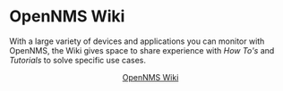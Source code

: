 # OpenNMS Wiki

With a large variety of devices and applications you can monitor with OpenNMS, the Wiki gives space to share experience with *How To's* and *Tutorials* to solve specific use cases.

<p style="text-align: center;"><a class="button primary" href="http://wiki.opennms.org">OpenNMS Wiki</a></p>
